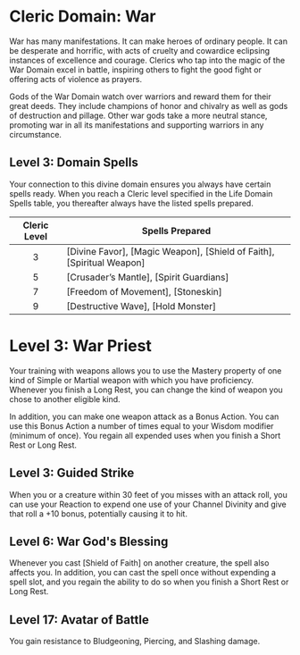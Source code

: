 # Cleric Domain: War

War has many manifestations. It can make heroes of ordinary people. It can be desperate and horrific, with acts of cruelty and cowardice eclipsing instances of excellence and courage. Clerics who tap into the magic of the War Domain excel in battle, inspiring others to fight the good fight or offering acts of violence as prayers. 

Gods of the War Domain watch over warriors and reward them for their great deeds. They include champions of honor and chivalry as well as gods of destruction and pillage. Other war gods take a more neutral stance, promoting war in all its manifestations and supporting warriors in any circumstance.

## Level 3: Domain Spells

Your connection to this divine domain ensures you always have certain spells ready. When you reach a Cleric level specified in the Life Domain Spells table, you thereafter always have the listed spells prepared.

| Cleric Level | Spells Prepared |
| :-: | --- |
| 3 | [Divine Favor], [Magic Weapon], [Shield of Faith], [Spiritual Weapon] |
| 5 | [Crusader’s Mantle], [Spirit Guardians] |
| 7 | [Freedom of Movement], [Stoneskin] |
| 9 | [Destructive Wave], [Hold Monster] |


# Level 3: War Priest

Your training with weapons allows you to use the Mastery property of one kind of Simple or Martial weapon with which you have proficiency. Whenever you finish a Long Rest, you can change the kind of weapon you chose to another eligible kind.

In addition, you can make one weapon attack as a Bonus Action. You can use this Bonus Action a number of times equal to your Wisdom modifier (minimum of once). You regain all expended uses when you finish a Short Rest or Long Rest.

## Level 3: Guided Strike

When you or a creature within 30 feet of you misses with an attack roll, you can use your Reaction to expend one use of your Channel Divinity and give that roll a +10 bonus, potentially causing it to hit.

## Level 6: War God's Blessing

Whenever you cast [Shield of Faith] on another creature, the spell also affects you. In addition, you can cast the spell once without expending a spell slot, and you regain the ability to do so when you finish a Short Rest or Long Rest.

## Level 17: Avatar of Battle

You gain resistance to Bludgeoning, Piercing, and Slashing damage.
